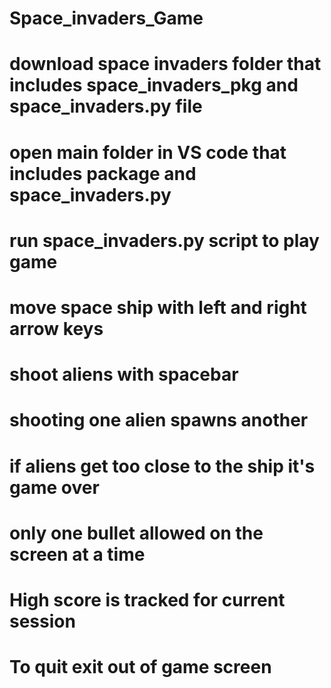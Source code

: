 # Space_invaders_Game

# download space invaders folder that includes space_invaders_pkg and space_invaders.py file
# open main folder in VS code that includes package and space_invaders.py 
# run space_invaders.py script to play game
# move space ship with left and right arrow keys
# shoot aliens with spacebar 
# shooting one alien spawns another 
# if aliens get too close to the ship it's game over
# only one bullet allowed on the screen at a time 
# High score is tracked for current session 
# To quit exit out of game screen 


